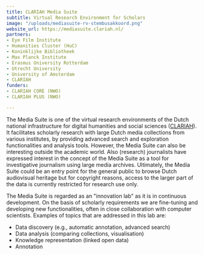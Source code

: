 ```yaml
---
title: CLARIAH Media Suite
subtitle: Virtual Research Environment for Scholars
image: "/uploads/mediasuite-rv-stembusakkoord.png"
website_url: https://mediasuite.clariah.nl/
partners:
- Eye Film Institute
- Humanities Cluster (HuC)
- Koninklijke Bibliotheek
- Max Planck Institute
- Erasmus University Rotterdam
- Utrecht University
- University of Amsterdam
- CLARIAH
funders:
- CLARIAH CORE (NWO)
- CLARIAH PLUS (NWO)

---
```

The Media Suite is one of the virtual research environments of the Dutch national infrastructure for digital humanities and social sciences ([CLARIAH](clariah.nl)). It facilitates scholarly research with large Dutch media collections from various institutes, by providing advanced search and exploration functionalities and analysis tools. However, the Media Suite can also be interesting outside the academic world. Also (research) journalists have expressed interest in the concept of the Media Suite as a tool for investigative journalism using large media archives.  Ultimately, the Media Suite could be an entry point for the general public to browse Dutch audiovisual heritage but for copyright reasons, access to the larger part of the data is currently restricted for research use only. 

The Media Suite is regarded as an "innovation lab" as it is in continuous development. On the basis of scholarly requirements we are fine-tuning and developing new functionalities, often in close collaboration with computer scientists. Examples of topics that are addressed in this lab are:

* Data discovery (e.g., automatic annotation, advanced search)
* Data analysis (comparing collections, visualisation)
* Knowledge representation (linked open data) 
* Annotation